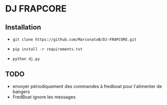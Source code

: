 # DJ FRAPCORE

## Installation

* `git clone https://github.com/MarconatoB/DJ-FRAPCORE.git`

* `pip install -r requirements.txt`

* `python dj.py`

## TODO

* envoyer périodiquement des commandes à fredboat pour l'alimenter de bangers
* FredBoat ignore les messages 